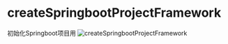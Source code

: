 # createSpringbootProjectFramework
初始化Springboot项目用
![createSpringbootProjectFramework](https://socialify.git.ci/xieleihan/createSpringbootProjectFramework/image?description=1&font=Source%20Code%20Pro&forks=1&issues=1&language=1&logo=https%3A%2F%2Favatars.githubusercontent.com%2Fu%2F57227318%3Fv%3D4&name=1&owner=1&pattern=Floating%20Cogs&pulls=1&stargazers=1&theme=Light)

